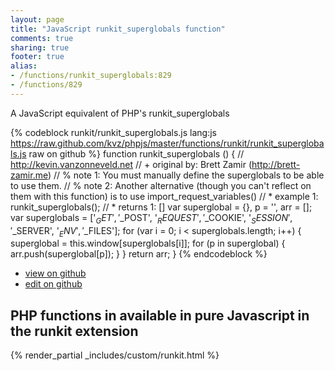 ```yaml
---
layout: page
title: "JavaScript runkit_superglobals function"
comments: true
sharing: true
footer: true
alias:
- /functions/runkit_superglobals:829
- /functions/829
---
```

<!-- Generated by Rakefile:build -->
A JavaScript equivalent of PHP's runkit_superglobals

{% codeblock runkit/runkit_superglobals.js lang:js https://raw.github.com/kvz/phpjs/master/functions/runkit/runkit_superglobals.js raw on github %}
function runkit_superglobals () {
    // http://kevin.vanzonneveld.net
    // +   original by: Brett Zamir (http://brett-zamir.me)
    // %          note 1: You must manually define the superglobals to be able to use them.
    // %          note 2: Another alternative (though you can't reflect on them with this function) is to use import_request_variables()
    // *     example 1: runkit_superglobals();
    // *     returns 1: []
    var superglobal = {},
        p = '',
        arr = [];
    var superglobals = ['$_GET', '$_POST', '$_REQUEST', '$_COOKIE', '$_SESSION', '$_SERVER', '$_ENV', '$_FILES'];
    for (var i = 0; i < superglobals.length; i++) {
        superglobal = this.window[superglobals[i]];
        for (p in superglobal) {
            arr.push(superglobal[p]);
        }
    }
    return arr;
}
{% endcodeblock %}

 - [view on github](https://github.com/kvz/phpjs/blob/master/functions/runkit/runkit_superglobals.js)
 - [edit on github](https://github.com/kvz/phpjs/edit/master/functions/runkit/runkit_superglobals.js)

## PHP functions in available in pure Javascript in the runkit extension
{% render_partial _includes/custom/runkit.html %}
